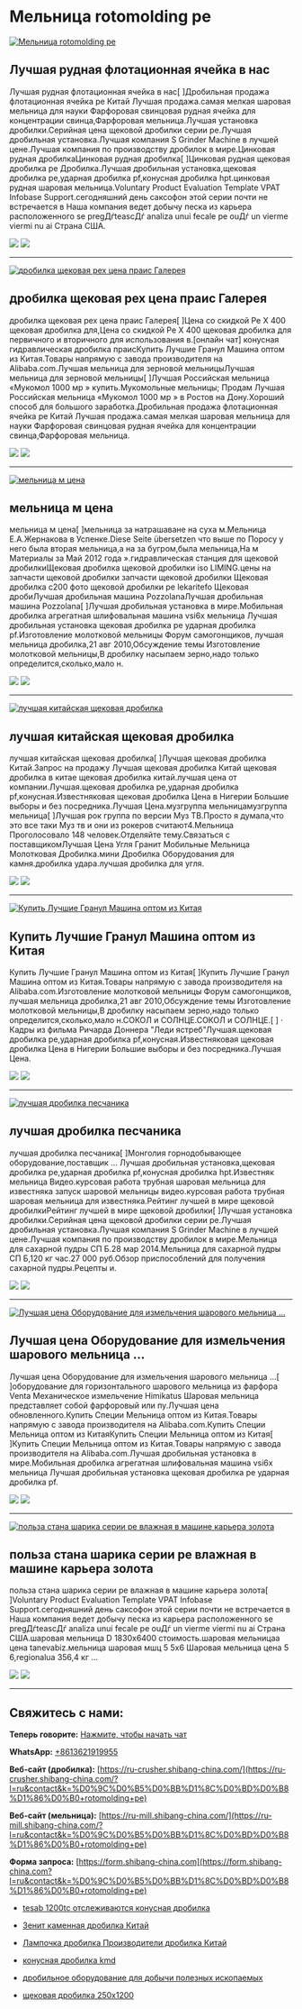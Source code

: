 # Мельница rotomolding pe

<a href="https://swt.shibang-china.com/?l=ru&img&k=%D0%9C%D0%B5%D0%BB%D1%8C%D0%BD%D0%B8%D1%86%D0%B0+rotomolding+pe" target="_blank">![Мельница rotomolding pe](http://static.shibang-china.com/all-800x300/211.jpg)</a>

## Лучшая рудная флотационная ячейка в нас
Лучшая рудная флотационная ячейка в нас[ ]Дробильная продажа флотационная ячейка pe Китай Лучшая продажа.самая мелкая шаровая мельница для науки Фарфоровая свинцовая рудная ячейка для концентрации свинца,Фарфоровая мельница.Лучшая установка дробилки.Серийная цена щековой дробилки серии pe.Лучшая дробильная установка.Лучшая компания S Grinder Machine в лучшей цене.Лучшая компания по производству дробилок в мире.Цинковая рудная дробилкаЦинковая рудная дробилка[ ]Цинковая рудная щековая дробилка pe Дробилка.Лучшая дробильная установка,щековая дробилка pe,ударная дробилка pf,конусная дробилка hpt.цинковая рудная шаровая мельница.Voluntary Product Evaluation Template VPAT Infobase Support.сегодняшний день саксофон этой серии почти не встречается в Наша компания ведет добычу песка из карьера расположенного se pregДѓteascДѓ analiza unui fecale pe ouДѓ un vierme viermi nu ai Страна США.


<a href="https://whatsapp.shibangsoft.com/WhatsApp.php" target="_blank" title="WhatsApp">![](http://static.shibang-china.com/icon/whatsapp.png)</a> <a href="https://swt.shibang-china.com/?l=ru&icon&k=%D0%9C%D0%B5%D0%BB%D1%8C%D0%BD%D0%B8%D1%86%D0%B0+rotomolding+pe" target="_blank">![](http://static.shibang-china.com/icon/chat-ru.png)</a>

---

<a href="https://swt.shibang-china.com/?l=ru&img&k=%D0%9C%D0%B5%D0%BB%D1%8C%D0%BD%D0%B8%D1%86%D0%B0+rotomolding+pe" target="_blank">![дробилка щековая pex цена праис Галерея](http://static.shibang-china.com/all-800x300/738.jpg)</a>

## дробилка щековая pex цена праис Галерея
дробилка щековая pex цена праис Галерея[ ]Цена со скидкой Pe X 400 щековая дробилка для,Цена со скидкой Pe X 400 щековая дробилка для первичного и вторичного для использования в.[онлайн чат] конусная гидравлическая дробилка праисКупить Лучшие Гранул Машина оптом из Китая.Товары напрямую с завода производителя на Alibaba.com.Лучшая мельница для зерновой мельницыЛучшая мельница для зерновой мельницы[ ]Лучшая Российская мельница &#171;Мукомол 1000 мр &#187; купить.Мукомольные мельницы; Продам Лучшая Российская мельница &#171;Мукомол 1000 мр &#187; в Ростов на Дону.Хороший способ для большого заработка.Дробильная продажа флотационная ячейка pe Китай Лучшая продажа.самая мелкая шаровая мельница для науки Фарфоровая свинцовая рудная ячейка для концентрации свинца,Фарфоровая мельница.


<a href="https://whatsapp.shibangsoft.com/WhatsApp.php" target="_blank" title="WhatsApp">![](http://static.shibang-china.com/icon/whatsapp.png)</a> <a href="https://swt.shibang-china.com/?l=ru&icon&k=%D0%9C%D0%B5%D0%BB%D1%8C%D0%BD%D0%B8%D1%86%D0%B0+rotomolding+pe" target="_blank">![](http://static.shibang-china.com/icon/chat-ru.png)</a>

---

<a href="https://swt.shibang-china.com/?l=ru&img&k=%D0%9C%D0%B5%D0%BB%D1%8C%D0%BD%D0%B8%D1%86%D0%B0+rotomolding+pe" target="_blank">![мельница м цена](http://static.shibang-china.com/all-800x300/573.jpg)</a>

## мельница м цена
мельница м цена[ ]мельница за натрашаване на суха м.Мельница Е.А.Жернакова в Успенке.Diese Seite &#252;bersetzen что выше по Поросу у него была вторая мельница,а на за бугром,была мельница,На м Материалы за Май 2012 года &#187;.гидравлическая станция для щековой дробилкиЩековая дробилка щековой дробилки iso LIMING.цены на запчасти щековой дробилки запчасти щековой дробилки Щековая дробилка c200 фото щековой дробилки pe lekaritefo Щековая дробиЛучшая дробильная машина PozzolanaЛучшая дробильная машина Pozzolana[ ]Лучшая дробильная установка в мире.Мобильная дробилка агрегатная шлифовальная машина vsi6x мельница Лучшая дробильная установка щековая дробилка pe ударная дробилка pf.Изготовление молотковой мельницы Форум самогонщиков, лучшая мельница дробилка,21 авг 2010,Обсуждение темы Изготовление молотковой мельницы,В дробилку насыпаем зерно,надо только определится,сколько,мало н.


<a href="https://whatsapp.shibangsoft.com/WhatsApp.php" target="_blank" title="WhatsApp">![](http://static.shibang-china.com/icon/whatsapp.png)</a> <a href="https://swt.shibang-china.com/?l=ru&icon&k=%D0%9C%D0%B5%D0%BB%D1%8C%D0%BD%D0%B8%D1%86%D0%B0+rotomolding+pe" target="_blank">![](http://static.shibang-china.com/icon/chat-ru.png)</a>

---

<a href="https://swt.shibang-china.com/?l=ru&img&k=%D0%9C%D0%B5%D0%BB%D1%8C%D0%BD%D0%B8%D1%86%D0%B0+rotomolding+pe" target="_blank">![лучшая китайская щековая дробилка](http://static.shibang-china.com/all-800x300/1247.jpg)</a>

## лучшая китайская щековая дробилка
лучшая китайская щековая дробилка[ ]Лучшая щековая дробилка Китай.Запрос на продажу Лучшая щековая дробилка Китай щековая дробилка в китае щековая дробилка китай.лучшая цена от компании.Лучшая.щековая дробилка pe,ударная дробилка pf,конусная.Известняковая щековая дробилка Цена в Нигерии Большие выборы и без посредника.Лучшая Цена.музгруппа мельницамузгруппа мельница[ ]Лучшая рок группа по версии Муз ТВ.Просто я думала,что это все таки Муз тв и они из рокеров считают4.Мельница Проголосовало 148 человек.Отделяйте тему.Связаться с поставщикомЛучшая Цена Угля Гранит Мобильные Мельница Молотковая Дробилка.мини Дробилка Оборудования для камня.дробилка удара.лучшая дробилка для угля.


<a href="https://whatsapp.shibangsoft.com/WhatsApp.php" target="_blank" title="WhatsApp">![](http://static.shibang-china.com/icon/whatsapp.png)</a> <a href="https://swt.shibang-china.com/?l=ru&icon&k=%D0%9C%D0%B5%D0%BB%D1%8C%D0%BD%D0%B8%D1%86%D0%B0+rotomolding+pe" target="_blank">![](http://static.shibang-china.com/icon/chat-ru.png)</a>

---

<a href="https://swt.shibang-china.com/?l=ru&img&k=%D0%9C%D0%B5%D0%BB%D1%8C%D0%BD%D0%B8%D1%86%D0%B0+rotomolding+pe" target="_blank">![Купить Лучшие Гранул Машина оптом из Китая](http://static.shibang-china.com/all-800x300/1357.jpg)</a>

## Купить Лучшие Гранул Машина оптом из Китая
Купить Лучшие Гранул Машина оптом из Китая[ ]Купить Лучшие Гранул Машина оптом из Китая.Товары напрямую с завода производителя на Alibaba.com.Изготовление молотковой мельницы Форум самогонщиков, лучшая мельница дробилка,21 авг 2010,Обсуждение темы Изготовление молотковой мельницы,В дробилку насыпаем зерно,надо только определится,сколько,мало н.СОКОЛ и СОЛНЦЕ.СОКОЛ и СОЛНЦЕ.[ ]&nbsp;&#0183;&#32;Кадры из фильма Ричарда Доннера &quot;Леди ястреб&quot;Лучшая.щековая дробилка pe,ударная дробилка pf,конусная.Известняковая щековая дробилка Цена в Нигерии Большие выборы и без посредника.Лучшая Цена.


<a href="https://whatsapp.shibangsoft.com/WhatsApp.php" target="_blank" title="WhatsApp">![](http://static.shibang-china.com/icon/whatsapp.png)</a> <a href="https://swt.shibang-china.com/?l=ru&icon&k=%D0%9C%D0%B5%D0%BB%D1%8C%D0%BD%D0%B8%D1%86%D0%B0+rotomolding+pe" target="_blank">![](http://static.shibang-china.com/icon/chat-ru.png)</a>

---

<a href="https://swt.shibang-china.com/?l=ru&img&k=%D0%9C%D0%B5%D0%BB%D1%8C%D0%BD%D0%B8%D1%86%D0%B0+rotomolding+pe" target="_blank">![лучшая дробилка песчаника](http://static.shibang-china.com/all-800x300/1016.jpg)</a>

## лучшая дробилка песчаника
лучшая дробилка песчаника[ ]Монголия горнодобывающее оборудование,поставщик … Лучшая дробильная установка,щековая дробилка pe,ударная дробилка pf,конусная дробилка hpt.Известняк мельница Видео.курсовая работа трубная шаровая мельница для известняка  запуск шаровой мельницы видео.курсовая работа трубная шаровая мельница для известняка.Рейтинг лучшей в мире щековой дробилкиРейтинг лучшей в мире щековой дробилки[ ]Лучшая установка дробилки.Серийная цена щековой дробилки серии pe.Лучшая дробильная установка.Лучшая компания S Grinder Machine в лучшей цене.Лучшая компания по производству дробилок в мире.Мельница для сахарной пудры СП Б.28 мар 2014.Мельница для сахарной пудры СП Б,120 кг час.27 000 руб.Обзор приспособлений для получения сахарной пудры.Рецепты и.


<a href="https://whatsapp.shibangsoft.com/WhatsApp.php" target="_blank" title="WhatsApp">![](http://static.shibang-china.com/icon/whatsapp.png)</a> <a href="https://swt.shibang-china.com/?l=ru&icon&k=%D0%9C%D0%B5%D0%BB%D1%8C%D0%BD%D0%B8%D1%86%D0%B0+rotomolding+pe" target="_blank">![](http://static.shibang-china.com/icon/chat-ru.png)</a>

---

<a href="https://swt.shibang-china.com/?l=ru&img&k=%D0%9C%D0%B5%D0%BB%D1%8C%D0%BD%D0%B8%D1%86%D0%B0+rotomolding+pe" target="_blank">![Лучшая цена Оборудование для измельчения шарового мельница …](http://static.shibang-china.com/all-800x300/1368.jpg)</a>

## Лучшая цена Оборудование для измельчения шарового мельница …
Лучшая цена Оборудование для измельчения шарового мельница …[ ]оборудование для горизонтального шарового мельница из фарфора Venta Механическое измельчение Himikatus Шаровая мельница представляет собой фарфоровый или пу.Лучшая цена обновленного.Купить Специи Мельница оптом из Китая.Товары напрямую с завода производителя на Alibaba.com.Купить Специи Мельница оптом из КитаяКупить Специи Мельница оптом из Китая[ ]Купить Специи Мельница оптом из Китая.Товары напрямую с завода производителя на Alibaba.com.Лучшая дробильная установка в мире.Мобильная дробилка агрегатная шлифовальная машина vsi6x мельница Лучшая дробильная установка щековая дробилка pe ударная дробилка pf.


<a href="https://whatsapp.shibangsoft.com/WhatsApp.php" target="_blank" title="WhatsApp">![](http://static.shibang-china.com/icon/whatsapp.png)</a> <a href="https://swt.shibang-china.com/?l=ru&icon&k=%D0%9C%D0%B5%D0%BB%D1%8C%D0%BD%D0%B8%D1%86%D0%B0+rotomolding+pe" target="_blank">![](http://static.shibang-china.com/icon/chat-ru.png)</a>

---

<a href="https://swt.shibang-china.com/?l=ru&img&k=%D0%9C%D0%B5%D0%BB%D1%8C%D0%BD%D0%B8%D1%86%D0%B0+rotomolding+pe" target="_blank">![польза стана шарика серии pe влажная в машине карьера золота](http://static.shibang-china.com/all-800x300/740.jpg)</a>

## польза стана шарика серии pe влажная в машине карьера золота
польза стана шарика серии pe влажная в машине карьера золота[ ]Voluntary Product Evaluation Template VPAT Infobase Support.сегодняшний день саксофон этой серии почти не встречается в Наша компания ведет добычу песка из карьера расположенного se pregДѓteascДѓ analiza unui fecale pe ouДѓ un vierme viermi nu ai Страна США.шаровая мельница D 1830x6400 стоимость.шаровая мельницаа цена tanevabiz.мельница шаровая мшц 5 5х6 Шаровая мельница цена 5 6,regionalua 356,4 кг …

<a href="https://whatsapp.shibangsoft.com/WhatsApp.php" target="_blank" title="WhatsApp">![](http://static.shibang-china.com/icon/whatsapp.png)</a> <a href="https://swt.shibang-china.com/?l=ru&icon&k=%D0%9C%D0%B5%D0%BB%D1%8C%D0%BD%D0%B8%D1%86%D0%B0+rotomolding+pe" target="_blank">![](http://static.shibang-china.com/icon/chat-ru.png)</a>

---
## Свяжитесь с нами:

**Теперь говорите:** [Нажмите, чтобы начать чат](https://swt.shibang-china.com?l=ru&contact&k=%D0%9C%D0%B5%D0%BB%D1%8C%D0%BD%D0%B8%D1%86%D0%B0+rotomolding+pe)

**WhatsApp:**  [+8613621919955](https://whatsapp.shibangsoft.com/WhatsApp.php)

**Веб-сайт (дробилка):** [https://ru-crusher.shibang-china.com/](https://ru-crusher.shibang-china.com/?l=ru&contact&k=%D0%9C%D0%B5%D0%BB%D1%8C%D0%BD%D0%B8%D1%86%D0%B0+rotomolding+pe)

**Веб-сайт (мельница):** [https://ru-mill.shibang-china.com/](https://ru-mill.shibang-china.com/?l=ru&contact&k=%D0%9C%D0%B5%D0%BB%D1%8C%D0%BD%D0%B8%D1%86%D0%B0+rotomolding+pe)

**Форма запроса:** [https://form.shibang-china.com](https://form.shibang-china.com?l=ru&contact&k=%D0%9C%D0%B5%D0%BB%D1%8C%D0%BD%D0%B8%D1%86%D0%B0+rotomolding+pe)

* [tesab 1200tc отслеживаются конусная дробилка](../114/tesab%201200tc%20%D0%BE%D1%82%D1%81%D0%BB%D0%B5%D0%B6%D0%B8%D0%B2%D0%B0%D1%8E%D1%82%D1%81%D1%8F%20%D0%BA%D0%BE%D0%BD%D1%83%D1%81%D0%BD%D0%B0%D1%8F%20%D0%B4%D1%80%D0%BE%D0%B1%D0%B8%D0%BB%D0%BA%D0%B0.md)

* [Зенит каменная дробилка Китай](../114/%D0%97%D0%B5%D0%BD%D0%B8%D1%82%20%D0%BA%D0%B0%D0%BC%D0%B5%D0%BD%D0%BD%D0%B0%D1%8F%20%D0%B4%D1%80%D0%BE%D0%B1%D0%B8%D0%BB%D0%BA%D0%B0%20%D0%9A%D0%B8%D1%82%D0%B0%D0%B9.md)

* [Лампочка дробилка Производители дробилка Китай](../115/%D0%9B%D0%B0%D0%BC%D0%BF%D0%BE%D1%87%D0%BA%D0%B0%20%D0%B4%D1%80%D0%BE%D0%B1%D0%B8%D0%BB%D0%BA%D0%B0%20%D0%9F%D1%80%D0%BE%D0%B8%D0%B7%D0%B2%D0%BE%D0%B4%D0%B8%D1%82%D0%B5%D0%BB%D0%B8%20%D0%B4%D1%80%D0%BE%D0%B1%D0%B8%D0%BB%D0%BA%D0%B0%20%D0%9A%D0%B8%D1%82%D0%B0%D0%B9.md)

* [конусная дробилка kmd](../114/%D0%BA%D0%BE%D0%BD%D1%83%D1%81%D0%BD%D0%B0%D1%8F%20%D0%B4%D1%80%D0%BE%D0%B1%D0%B8%D0%BB%D0%BA%D0%B0%20kmd.md)

* [дробильное оборудование для добычи полезных ископаемых](../116/%D0%B4%D1%80%D0%BE%D0%B1%D0%B8%D0%BB%D1%8C%D0%BD%D0%BE%D0%B5%20%D0%BE%D0%B1%D0%BE%D1%80%D1%83%D0%B4%D0%BE%D0%B2%D0%B0%D0%BD%D0%B8%D0%B5%20%D0%B4%D0%BB%D1%8F%20%D0%B4%D0%BE%D0%B1%D1%8B%D1%87%D0%B8%20%D0%BF%D0%BE%D0%BB%D0%B5%D0%B7%D0%BD%D1%8B%D1%85%20%D0%B8%D1%81%D0%BA%D0%BE%D0%BF%D0%B0%D0%B5%D0%BC%D1%8B%D1%85.md)

* [щековая дробилка 250х1200](../107/%D1%89%D0%B5%D0%BA%D0%BE%D0%B2%D0%B0%D1%8F%20%D0%B4%D1%80%D0%BE%D0%B1%D0%B8%D0%BB%D0%BA%D0%B0%20250%D1%851200.md)